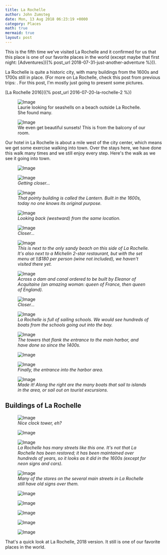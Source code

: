```yaml
---
title: La Rochelle
author: John Zumsteg
date: Mon, 13 Aug 2018 06:23:19 +0000
category: Places
math: true
mermaid: true
layout: post
---
```


This is the fifth time we've visited La Rochelle and it confirmed for us that this place is one of our favorite places in the world (except maybe that first night: [Adventures]({% post_url 2018-07-31-just-another-adventure %})).  

La Rochelle is quite a historic city, with many buildings from the 1600s and 1700s still in place. (For more on La Rochelle, check this post from previous trips: . For this post, I'm mostly just going to present some pictures.

[La Rochelle 2016]({% post_url 2016-07-20-la-rochelle-2 %})

<figure class = "landscape"><img  src="{{"/assets/images/2018/08/DSC05717.jpg" | prepend: site.baseurl | prepend: site.url }}" alt="Image"  />
<figcaption>Laurie looking for seashells on a beach outside La Rochelle. She found many.</figcaption>
</figure>

<figure class = "landscape" > 
	<img src="{{"/assets/images/2018/08/DSC07330.jpg" | prepend: site.baseurl | prepend: site.url }}" alt="Image" />
	<figcaption>We even get beautiful sunsets! This is from the balcony of our room.</figcaption>
</figure>
<!-- /wp:image -->


<p>Our hotel in La Rochelle is about a mile west of the city center, which means we get some exercise walking into town. Over the stays here, we have done this walk many times and we still enjoy every step. Here's the walk as we see it going into town.</p>
<p><figure class = "landscape">
	<img src="{{"/assets/images/2018/08/DSC07337.jpg" | prepend: site.baseurl | prepend: site.url }}" alt="Image" />
	<figcaption></figcaption>
</figure>

</p>
<figure class = "landscape">
	<img src="{{"/assets/images/2018/08/DSC07339.jpg" | prepend: site.baseurl | prepend: site.url }}" alt="Image" />
	<figcaption><em>Getting closer...</em></figcaption>
</figure>


<figure class = "landscape">
	<img src="{{"/assets/images/2018/08/DSC07335.jpg" | prepend: site.baseurl | prepend: site.url }}" alt="Image" />
	<figcaption><em>That pointy building is called the Lantern. Built in the 1600s, today no one knows its original purpose.</em></figcaption>
</figure>


<figure class = "landscape">
	<img src="{{"/assets/images/2018/08/DSC07341.jpg" | prepend: site.baseurl | prepend: site.url }}" alt="Image" />
	<figcaption><em>Looking back (westward) from the same location.</em></figcaption>
</figure>


<figure class = "landscape">
	<img src="{{"/assets/images/2018/08/DSC07342.jpg" | prepend: site.baseurl | prepend: site.url }}" alt="Image" />
	<figcaption><em>Closer...</em></figcaption>
</figure>


<figure class = "landscape">
	<img src="{{"/assets/images/2018/08/DSC07343.jpg" | prepend: site.baseurl | prepend: site.url }}" alt="Image" />
	<figcaption><em>This is next to the only sandy beach on this side of La Rochelle. It's also next to a Michelin 2-star restaurant, but with the set menu at \\$180 per person (wine not included), we haven't visited there yet.</em></figcaption>
</figure>


<figure class = "landscape">
	<img src="{{"/assets/images/2018/08/DSC07345.jpg" | prepend: site.baseurl | prepend: site.url }}" alt="Image" />
	<figcaption><em>Across a dam and canal ordered to be built by Eleanor of Acquitaine (an amazing woman: queen of France, then queen of England).</em></figcaption>
</figure>


<figure class = "landscape">
	<img src="{{"/assets/images/2018/08/DSC07346.jpg" | prepend: site.baseurl | prepend: site.url }}" alt="Image" />
	<figcaption><em>Closer...</em></figcaption>
</figure>


<figure class = "landscape">
	<img src="{{"/assets/images/2018/08/DSC07348.jpg" | prepend: site.baseurl | prepend: site.url }}" alt="Image" />
	<figcaption><em>La Rochelle is full of sailing schools. We would see hundreds of boats from the schools going out into the bay.</em></figcaption>
</figure>


<figure class = "landscape">
	<img src="{{"/assets/images/2018/08/DSC07349.jpg" | prepend: site.baseurl | prepend: site.url }}" alt="Image" />
	<figcaption><em>The towers that flank the entrance to the main harbor, and have done so since the 1400s.</em></figcaption>
</figure>


<p><figure class = "landscape">
	<img src="{{"/assets/images/2018/08/DSC07350.jpg" | prepend: site.baseurl | prepend: site.url }}" alt="Image" />
	<figcaption></figcaption>
</figure>

</p>
<figure class = "landscape">
	<img src="{{"/assets/images/2018/08/DSC07351.jpg" | prepend: site.baseurl | prepend: site.url }}" alt="Image" />
	<figcaption><em>Finally, the entrance into the harbor area.</em></figcaption>
</figure>


<figure class = "landscape">
	<img src="{{"/assets/images/2018/08/DSC07353.jpg" | prepend: site.baseurl | prepend: site.url }}" alt="Image" />
	<figcaption><em>Made it! Along the right are the many boats that sail to islands in the area, or sail out on tourist excursions.</em></figcaption>
</figure>


<h2>Buildings of La Rochelle</h2>
<figure class = "portrait">
	<img src="{{"/assets/images/2018/08/DSC07355.jpg" | prepend: site.baseurl | prepend: site.url }}" alt="Image" />
	<figcaption><em>Nice clock tower, eh?</em></figcaption>
</figure>


<p><figure class = "portrait">
	<img src="{{"/assets/images/2018/08/DSC07386.jpg" | prepend: site.baseurl | prepend: site.url }}" alt="Image" />
	<figcaption></figcaption>
</figure>

</p>
<figure class = "portrait">
	<img src="{{"/assets/images/2018/08/DSC07363.jpg" | prepend: site.baseurl | prepend: site.url }}" alt="Image" />
	<figcaption><em>La Rochelle has many streets like this one. It's not that La Rochelle has been restored; it has been maintained over hundreds of years, so it looks as it did in the 1600s (except for neon signs and cars).</em></figcaption>
</figure>


<figure class = "landscape">
	<img src="{{"/assets/images/2018/08/DSC07372.jpg" | prepend: site.baseurl | prepend: site.url }}" alt="Image" />
	<figcaption><em>Many of the stores on the several main streets in La Rochelle still have old signs over them.</em></figcaption>
</figure>


<p><figure class = "landscape">
	<img src="{{"/assets/images/2018/08/DSC07382.jpg" | prepend: site.baseurl | prepend: site.url }}" alt="Image" />
	<figcaption></figcaption>
</figure>

<figure class = "portrait">
	<img src="{{"/assets/images/2018/08/DSC07373.jpg" | prepend: site.baseurl | prepend: site.url }}" alt="Image" />
	<figcaption></figcaption>
</figure>

<figure class = "portrait">
	<img src="{{"/assets/images/2018/08/DSC07380.jpg" | prepend: site.baseurl | prepend: site.url }}" alt="Image" />
	<figcaption></figcaption>
</figure>

</p>
<p><figure class = "portrait">
	<img src="{{"/assets/images/2018/08/DSC07365.jpg" | prepend: site.baseurl | prepend: site.url }}" alt="Image" />
	<figcaption></figcaption>
</figure>

<figure class = "landscape">
	<img src="{{"/assets/images/2018/08/DSC07398.jpg" | prepend: site.baseurl | prepend: site.url }}" alt="Image" />
	<figcaption></figcaption>
</figure>

</p>
<p>That's a quick look at La Rochelle, 2018 version. It still is one of our favorite places in the world.</p>
